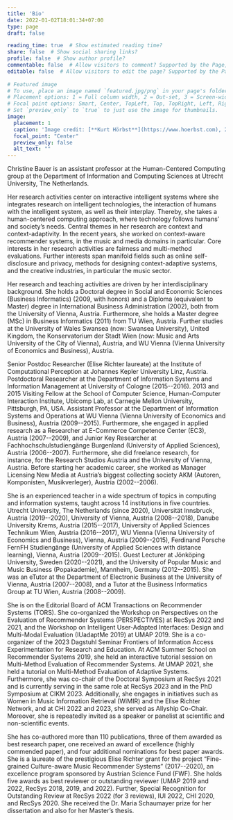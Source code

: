 ```yaml
---
title: 'Bio'
date: 2022-01-02T18:01:34+07:00
type: page
draft: false

reading_time: true  # Show estimated reading time?
share: false  # Show social sharing links?
profile: false  # Show author profile?
commentable: false  # Allow visitors to comment? Supported by the Page, Post, and Docs content types.
editable: false  # Allow visitors to edit the page? Supported by the Page, Post, and Docs content types.
  
# Featured image
# To use, place an image named `featured.jpg/png` in your page's folder.
# Placement options: 1 = Full column width, 2 = Out-set, 3 = Screen-width
# Focal point options: Smart, Center, TopLeft, Top, TopRight, Left, Right, BottomLeft, Bottom, BottomRight
# Set `preview_only` to `true` to just use the image for thumbnails.
image:
  placement: 1
  caption: 'Image credit: [**Kurt Hörbst**](https://www.hoerbst.com), 2020.' 
  focal_point: "Center"
  preview_only: false
  alt_text: ""
---
```


Christine Bauer is an assistant professor at the Human-Centered Computing group at the Department of Information and Computing Sciences at Utrecht University, The Netherlands.

<!--Her research vision is to leverage intelligent systems and embed them into socio-technical ecosystems to benefit humans and society. -->
Her research activities center on interactive intelligent systems where she integrates research on intelligent technologies, the interaction of humans with the intelligent system, as well as their interplay. Thereby, she takes a human-centered computing approach, where technology follows humans’ and society’s needs. Central themes in her research are context and context-adaptivity. In the recent years, she worked on context-aware recommender systems, in the music and media domains in particular. <!--Her knowledge and experience with music and the music sector are particularly valuable assets for this research.-->
Core interests in her research activities are fairness and multi-method evaluations. Further interests span manifold fields such as online self-disclosure and privacy, methods for designing context-adaptive systems, and the creative industries, in particular the music sector.

Her research and teaching activities are driven by her interdisciplinary background. She holds a Doctoral degree in Social and Economic Sciences (Business Informatics) (2009, with honors) and a Diploma (equivalent to Master) degree in International Business Administration (2002), both from the University of Vienna, Austria. Furthermore, she holds a Master degree (MSc) in Business Informatics (2011) from TU Wien, Austria. Further studies at the University of Wales Swansea (now: Swansea University), United Kingdom, the Konservatorium der Stadt Wien (now: Music and Arts University of the City of Vienna), Austria, and WU Vienna (Vienna University of Economics and Business), Austria.

Senior Postdoc Researcher (Elise Richter laureate) at the Institute of Computational Perception at Johannes Kepler University Linz, Austria. Postdoctoral Researcher at the Department of Information Systems and Information Management at University of Cologne (2015--2016). 2013 and 2015 Visiting Fellow at the School of Computer Science, Human-Computer Interaction Institute, Ubicomp Lab, at Carnegie Mellon University, Pittsburgh, PA, USA. Assistant Professor at the Department of Information Systems and Operations at WU Vienna (Vienna University of Economics and Business), Austria (2009--2015).
Furthermore, she engaged in applied research as a Researcher at E-Commerce Competence Center (EC3), Austria (2007--2009), and Junior Key Researcher at Fachhochschulstudiengänge Burgenland (University of Applied Sciences), Austria (2006--2007). Furthermore, she did freelance research, for instance, for the Research Studios Austria and the University of Vienna, Austria.
Before starting her academic career, she worked as Manager Licensing New Media at Austria’s biggest collecting society AKM (Autoren, Komponisten, Musikverleger), Austria (2002--2006).

She is an experienced teacher in a wide spectrum of topics in computing and information systems, taught across 14 institutions in five countries. Utrecht University, The Netherlands (since 2020), Universität Innsbruck, Austria (2019--2020), University of Vienna, Austria (2008--2018), Danube University Krems, Austria (2015--2017), University of Applied Sciences Technikum Wien, Austria (2016--2017), WU Vienna (Vienna University of Economics and Business), Vienna, Austria (2009--2015), Ferdinand Porsche FernFH Studiengänge (University of Applied Sciences with distance learning), Vienna, Austria (2009--2015). Guest Lecturer at Jönköping University, Sweden (2020--2021), and the University of Popular Music and Music Business (Popakademie), Mannheim, Germany (2012--2015). She was an eTutor at the Department of Electronic Business at the University of Vienna, Austria (2007--2008), and a Tutor at the Business Informatics Group at TU Wien, Austria (2008--2009).

She is on the Editorial Board of ACM Transactions on Recommender Systems (TORS). She co-organized the Workshop on Perspectives on the Evaluation of Recommender Systems (PERSPECTIVES) at RecSys 2022 and 2021, and the Workshop on Intelligent User-Adapted Interfaces: Design and Multi-Modal Evaluation (IUadaptMe 2019) at UMAP 2019. She is a co-organizer of the 2023 Dagstuhl Seminar Frontiers of Information Access Experimentation for Research and Education. At ACM Summer School on Recommender Systems 2019, she held an interactive tutorial session on Multi-Method Evaluation of Recommender Systems. At UMAP 2021, she held a tutorial on Multi-Method Evaluation of Adaptive Systems. Furthermore, she was co-chair of the Doctoral Symposium at RecSys 2021 and is currently serving in the same role at RecSys 2023 and in the PhD Symposium at CIKM 2023. Additionally, she engages in initiatives such as Women in Music Information Retrieval (WiMIR) and the Elise Richter Network, and at CHI 2022 and 2023, she served as Allyship Co-Chair. Moreover, she is repeatedly invited as a speaker or panelist at scientific and non-scientific events.

She has co-authored more than 110 publications, three of them awarded as best research paper, one received an award of excellence (highly commended paper), and four additional nominations for best paper awards. She is a laureate of the prestigious Elise Richter grant for the project “Fine-grained Culture-aware Music Recommender Systems” (2017--2020), an excellence program sponsored by Austrian Science Fund (FWF). She holds five awards as best reviewer or outstanding reviewer (UMAP 2019 and 2022, RecSys 2018, 2019, and 2022). Further, Special Recognition for Outstanding Review at RecSys 2022 (for 3 reviews), IUI 2022, CHI 2020, and RecSys 2020. She received the Dr. Maria Schaumayer prize for her dissertation and also for her Master’s thesis. 
<!--Furthermore, she received a scholarship for the Summer School of European Science Days 2009: “The Economics of Art and Culture”, in Steyr, Austria. -->